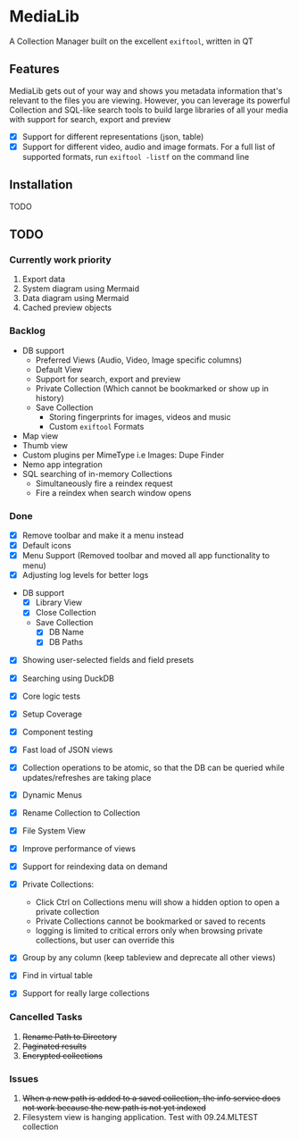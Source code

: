 # MediaLib
A Collection Manager built on the excellent `exiftool`, written in QT

## Features
MediaLib gets out of your way and shows you metadata information that's relevant to the files you are viewing. However, you can leverage its powerful Collection and SQL-like search tools to build large libraries of all your media with support for search, export and preview
- [x] Support for different representations (json, table)
- [x] Support for different video, audio and image formats. For a full list of supported formats, run `exiftool -listf` on the command line

## Installation
TODO

## TODO
### Currently work priority
1. Export data
2. System diagram using Mermaid
3. Data diagram using Mermaid
4. Cached preview objects

### Backlog
- DB support
  - Preferred Views (Audio, Video, Image specific columns)
  - Default View
  - Support for search, export and preview
  - Private Collection (Which cannot be bookmarked or show up in history)
  - Save Collection
    - Storing fingerprints for images, videos and music
    - Custom `exiftool` Formats
- Map view
- Thumb view
- Custom plugins per MimeType i.e Images: Dupe Finder
- Nemo app integration
- SQL searching of in-memory Collections
  - Simultaneously fire a reindex request
  - Fire a reindex when search window opens

### Done
- [x] Remove toolbar and make it a menu instead
- [x] Default icons
- [x] Menu Support (Removed toolbar and moved all app functionality to menu)
- [x] Adjusting log levels for better logs
- DB support
  - [x] Library View
  - [x] Close Collection
  - Save Collection
    - [x] DB Name
    - [x] DB Paths
- [x] Showing user-selected fields and field presets
- [x] Searching using DuckDB
- [x] Core logic tests
- [x] Setup Coverage
- [x] Component testing
- [x] Fast load of JSON views
- [x] Collection operations to be atomic, so that the DB can be queried while updates/refreshes are taking place
- [x] Dynamic Menus
- [x] Rename Collection to Collection
- [x] File System View
- [x] Improve performance of views
- [x] Support for reindexing data on demand
- [x] Private Collections: 
  - Click Ctrl on Collections menu will show a hidden option to open a private collection
  - Private Collections cannot be bookmarked or saved to recents
  - logging is limited to critical errors only when browsing private collections, but user can override this
- [x] Group by any column (keep tableview and deprecate all other views)
- [x] Find in virtual table
- [x] Support for really large collections


### Cancelled Tasks
1. ~~Rename Path to Directory~~
2. ~~Paginated results~~
3. ~~Encrypted collections~~

### Issues
1. ~~When a new path is added to a saved collection, the info service does not work because the new path is not yet indexed~~
2. Filesystem view is hanging application. Test with 09.24.MLTEST collection